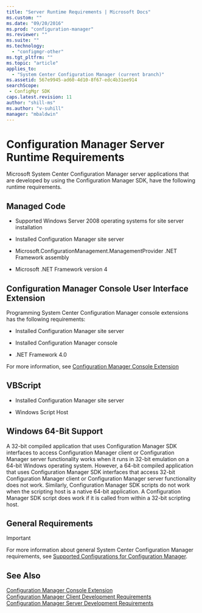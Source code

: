 ```yaml
---
title: "Server Runtime Requirements | Microsoft Docs"
ms.custom: ""
ms.date: "09/20/2016"
ms.prod: "configuration-manager"
ms.reviewer: ""
ms.suite: ""
ms.technology:
  - "configmgr-other"
ms.tgt_pltfrm: ""
ms.topic: "article"
applies_to:
  - "System Center Configuration Manager (current branch)"
ms.assetid: 567e9945-ad60-4d10-8f67-edc4b31ee914searchScope: - ConfigMgr SDK
caps.latest.revision: 11
author: "shill-ms"
ms.author: "v-suhill"
manager: "mbaldwin"
---
```

# Configuration Manager Server Runtime Requirements
Microsoft System Center Configuration Manager server applications that are developed by using the Configuration Manager SDK, have the following runtime requirements.  

## Managed Code  

-   Supported Windows Server 2008 operating systems for site server installation  

-   Installed Configuration Manager site server  

-   Microsoft.ConfigurationManagement.ManagementProvider .NET Framework assembly  

-   Microsoft .NET Framework version 4  

## Configuration Manager Console User Interface Extension  
 Programming System Center Configuration Manager console extensions has the following requirements:  

-   Installed Configuration Manager site server  

-   Installed Configuration Manager console  

-   .NET Framework 4.0  

 For more information, see [Configuration Manager Console Extension](../../../develop/core/servers/console/console-extension.md)  

## VBScript  

-   Installed Configuration Manager site server  

-   Windows Script Host  

## Windows 64-Bit Support  
 A 32-bit compiled application that uses Configuration Manager SDK interfaces to access Configuration Manager client or Configuration Manager server functionality works when it runs in 32-bit emulation on a 64-bit Windows operating system. However, a 64-bit compiled application that uses Configuration Manager SDK interfaces that access 32-bit Configuration Manager client or Configuration Manager server functionality does not work. Similarly, Configuration Manager SDK scripts do not work when the scripting host is a native 64-bit application. A Configuration Manager SDK script does work if it is called from within a 32-bit scripting host.  

## General Requirements  

> [!IMPORTANT]
>  For more information about general System Center Configuration Manager requirements, see [Supported Configurations for Configuration Manager](http://go.microsoft.com/fwlink/p/?LinkId=248211).  

## See Also  
 [Configuration Manager Console Extension](../../../develop/core/servers/console/console-extension.md)   
 [Configuration Manager Client Development Requirements](../../../develop/core/reqs/client-development-requirements.md)   
 [Configuration Manager Server Development Requirements](../../../develop/core/reqs/server-development-requirements.md)
